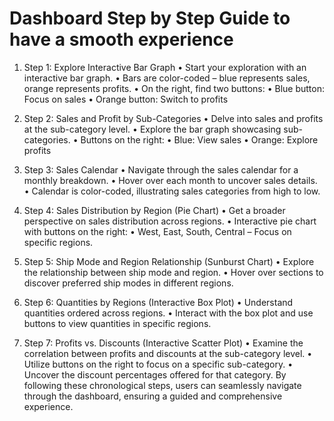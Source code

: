 # Dashboard Step by Step Guide to have a smooth experience

1.	Step 1: Explore Interactive Bar Graph
•	Start your exploration with an interactive bar graph.
•	Bars are color-coded – blue represents sales, orange represents profits.
•	On the right, find two buttons:
•	Blue button: Focus on sales
•	Orange button: Switch to profits

2.	Step 2: Sales and Profit by Sub-Categories
•	Delve into sales and profits at the sub-category level.
•	Explore the bar graph showcasing sub-categories.
•	Buttons on the right:
•	Blue: View sales
•	Orange: Explore profits

3.	Step 3: Sales Calendar
•	Navigate through the sales calendar for a monthly breakdown.
•	Hover over each month to uncover sales details.
•	Calendar is color-coded, illustrating sales categories from high to low.

4.	Step 4: Sales Distribution by Region (Pie Chart)
•	Get a broader perspective on sales distribution across regions.
•	Interactive pie chart with buttons on the right:
•	West, East, South, Central – Focus on specific regions.

5.	Step 5: Ship Mode and Region Relationship (Sunburst Chart)
•	Explore the relationship between ship mode and region.
•	Hover over sections to discover preferred ship modes in different regions.

6.	Step 6: Quantities by Regions (Interactive Box Plot)
•	Understand quantities ordered across regions.
•	Interact with the box plot and use buttons to view quantities in specific regions.

7.	Step 7: Profits vs. Discounts (Interactive Scatter Plot)
•	Examine the correlation between profits and discounts at the sub-category level.
•	Utilize buttons on the right to focus on a specific sub-category.
•	Uncover the discount percentages offered for that category.
By following these chronological steps, users can seamlessly navigate through the dashboard, ensuring a guided and comprehensive experience.
